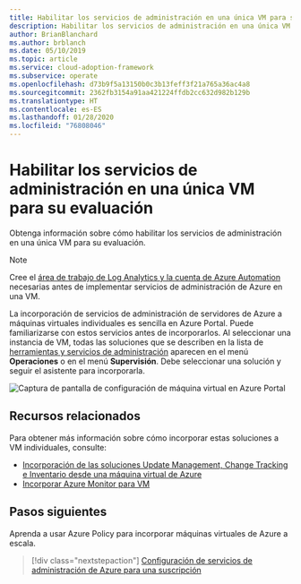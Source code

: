 ```yaml
---
title: Habilitar los servicios de administración en una única VM para su evaluación
description: Habilitar los servicios de administración en una única VM para su evaluación
author: BrianBlanchard
ms.author: brblanch
ms.date: 05/10/2019
ms.topic: article
ms.service: cloud-adoption-framework
ms.subservice: operate
ms.openlocfilehash: d73b9f5a13150b0c3b13feff3f21a765a36ac4a8
ms.sourcegitcommit: 2362fb3154a91aa421224ffdb2cc632d982b129b
ms.translationtype: HT
ms.contentlocale: es-ES
ms.lasthandoff: 01/28/2020
ms.locfileid: "76808046"
---
```

# <a name="enable-server-management-services-on-a-single-vm-for-evaluation"></a>Habilitar los servicios de administración en una única VM para su evaluación

Obtenga información sobre cómo habilitar los servicios de administración en una única VM para su evaluación.

> [!NOTE]
> Cree el [área de trabajo de Log Analytics y la cuenta de Azure Automation](./prerequisites.md#create-a-workspace-and-automation-account) necesarias antes de implementar servicios de administración de Azure en una VM.

La incorporación de servicios de administración de servidores de Azure a máquinas virtuales individuales es sencilla en Azure Portal. Puede familiarizarse con estos servicios antes de incorporarlos. Al seleccionar una instancia de VM, todas las soluciones que se describen en la lista de [herramientas y servicios de administración](./tools-services.md) aparecen en el menú **Operaciones** o en el menú **Supervisión**. Debe seleccionar una solución y seguir el asistente para incorporarla.

![Captura de pantalla de configuración de máquina virtual en Azure Portal](./media/onboarding-single-vm.png)

## <a name="related-resources"></a>Recursos relacionados

Para obtener más información sobre cómo incorporar estas soluciones a VM individuales, consulte:

- [Incorporación de las soluciones Update Management, Change Tracking e Inventario desde una máquina virtual de Azure](https://docs.microsoft.com/azure/automation/automation-onboard-solutions-from-vm)
- [Incorporar Azure Monitor para VM](https://docs.microsoft.com/azure/azure-monitor/insights/vminsights-enable-single-vm)

## <a name="next-steps"></a>Pasos siguientes

Aprenda a usar Azure Policy para incorporar máquinas virtuales de Azure a escala.

> [!div class="nextstepaction"]
> [Configuración de servicios de administración de Azure para una suscripción](./onboard-at-scale.md)
